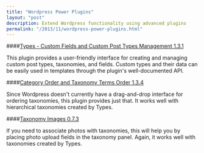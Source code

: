 ```yaml
---
title: "Wordpress Power Plugins"
layout: "post"
description: Extend Wordpress functionality using advanced plugins
permalink: "/2013/11/wordpress-power-plugins.html"
---
```


####[Types - Custom Fields and Custom Post Types Management 1.3.1](http://wordpress.org/plugins/types/)

This plugin provides a user-friendly interface for creating and managing custom post types, taxonomies, and fields. Custom types and their data can be easily used in templates through the plugin's well-documented API.

####[Category Order and Taxonomy Terms Order 1.3.4](http://wordpress.org/plugins/taxonomy-terms-order/)

Since Wordpress doesn't currently have a drag-and-drop interface for ordering taxonomies, this plugin provides just that. It works well with hierarchical taxonomies created by Types.

####[Taxonomy Images 0.7.3](http://wordpress.mfields.org/plugins/taxonomy-images/)

If you need to associate photos with taxonomies, this will help you by placing photo upload fields in the taxonomy panel. Again, it works well with taxonomies created by Types.
